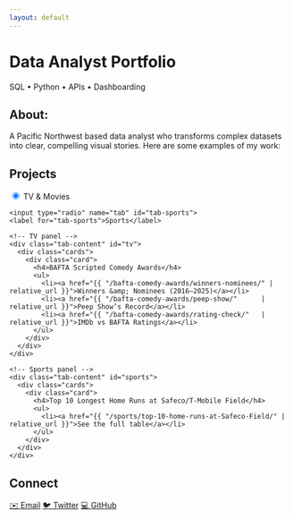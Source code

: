 ```yaml
---
layout: default
---
```


# Data Analyst Portfolio

<p class="subtitle">SQL • Python • APIs • Dashboarding</p>

<section id="about">
  <h2>About:</h2>
  <p>
     A Pacific Northwest based data analyst who transforms complex datasets into clear, compelling visual stories. Here are some examples of my work:
  </p>
</section>

<section id="projects">
  <h2>Projects</h2>

  <div class="tabs">
    <!-- the two radio buttons -->
    <input type="radio" name="tab" id="tab-tv" checked>
    <label for="tab-tv">TV &amp; Movies</label>

    <input type="radio" name="tab" id="tab-sports">
    <label for="tab-sports">Sports</label>

    <!-- TV panel -->
    <div class="tab-content" id="tv">
      <div class="cards">
        <div class="card">
          <h4>BAFTA Scripted Comedy Awards</h4>
          <ul>
            <li><a href="{{ "/bafta-comedy-awards/winners-nominees/" | relative_url }}">Winners &amp; Nominees (2016–2025)</a></li>
            <li><a href="{{ "/bafta-comedy-awards/peep-show/"      | relative_url }}">Peep Show’s Record</a></li>
            <li><a href="{{ "/bafta-comedy-awards/rating-check/"   | relative_url }}">IMDb vs BAFTA Ratings</a></li>
          </ul>
        </div>
      </div>
    </div>

    <!-- Sports panel -->
    <div class="tab-content" id="sports">
      <div class="cards">
        <div class="card">
          <h4>Top 10 Longest Home Runs at Safeco/T-Mobile Field</h4>
          <ul>
            <li><a href="{{ "/sports/top-10-home-runs-at-Safeco-Field/" | relative_url }}">See the full table</a></li>
          </ul>
        </div>
      </div>
    </div>
  </div>
</section>


<section id="contact">
  <h2>Connect</h2>
  <div class="social-links">
    <a href="mailto:masoncolborn@gmail.com">✉️ Email</a>
    <a href="https://twitter.com/relaxedmason">🐦 Twitter</a>
    <a href="https://github.com/relaxedmason">💻 GitHub</a>
  </div>
</section>




